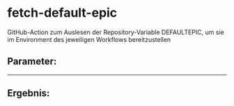# fetch-default-epic
GitHub-Action zum Auslesen der Repository-Variable DEFAULTEPIC, um sie im Environment des jeweiligen Workflows bereitzustellen

## Parameter:


---

## Ergebnis:
   
